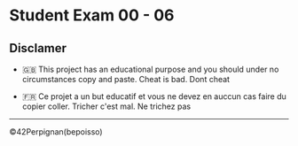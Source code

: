 # Student Exam 00 - 06

## Disclamer
- 🇬🇧 This project has an educational purpose and you should under no circumstances copy and paste. Cheat is bad. Dont cheat

- 🇫🇷 Ce projet a un but educatif et vous ne devez en auccun cas faire du copier coller. Tricher c'est mal. Ne trichez pas

----
©42Perpignan(bepoisso)
